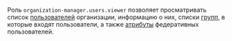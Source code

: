 Роль `organization-manager.users.viewer` позволяет просматривать список [пользователей](../../../organization/concepts/membership.md) организации, информацию о них, списки [групп](../../../organization/concepts/groups.md), в которые входят пользователи, а также [атрибуты](../../../organization/operations/setup-federation.md#claims-mapping) федеративных пользователей.
